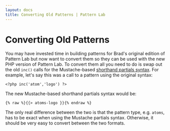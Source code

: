 ```yaml
---
layout: docs
title: Converting Old Patterns | Pattern Lab
---
```


# Converting Old Patterns
You may have invested time in building patterns for Brad's original edition of Pattern Lab but now want to convert them so they can be used with the new PHP version of Pattern Lab. To convert them all you need to do is swap out the old `inc()` calls for the Mustache-based [shorthand partials syntax](/docs/pattern-including.html). For example, let's say this was a call to a pattern using the original syntax:

    <?php inc('atom','logo') ?>

The new Mustache-based shorthand partials syntax would be:

    {% raw %}{{> atoms-logo }}{% endraw %}

The only real difference between the two is that the pattern type, e.g. `atoms`, has to be exact when using the Mustache partials syntax. Otherwise, it should be very easy to convert between the two formats.